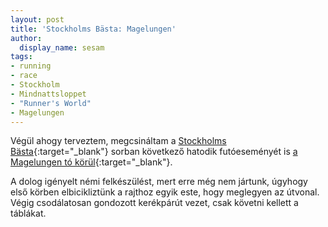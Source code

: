 ```yaml
---
layout: post
title: 'Stockholms Bästa: Magelungen'
author:
  display_name: sesam
tags:
- running
- race
- Stockholm
- Mindnattsloppet
- "Runner's World"
- Magelungen
---
```

Végül ahogy terveztem, megcsináltam a [Stockholms Bästa](https://runnersworld.se/stockholmsbasta/){:target="_blank"} sorban következő hatodik futóeseményét is [a Magelungen tó körül](https://runnersworld.se/stockholmsbasta/lopp/magelungen/){:target="_blank"}.

A dolog igényelt némi felkészülést, mert erre még nem jártunk, úgyhogy első körben elbicikliztünk a rajthoz egyik este, hogy meglegyen az útvonal. Végig csodálatosan gondozott kerékpárút vezet, csak követni kellett a táblákat. 